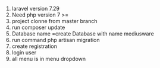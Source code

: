 1. laravel version 7.29
2. Need php version 7 >=
3. project clonne from master branch
4. run composer update
5. Database name =create Database with name mediusware
6. run command php artisan migration
7. create registration
8. login user
9. all menu is in menu dropdown
